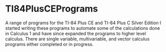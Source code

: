 # TI84PlusCEPrograms
A range of programs for the TI-84 Plus CE and TI-84 Plus C Silver Edition
I started writing these programs to automate some of the calculations done in Calculus 1 and have since expanded the programs to higher level calculus. There are single variable, multivariable, and vector calculus programs either completed or in progress.
